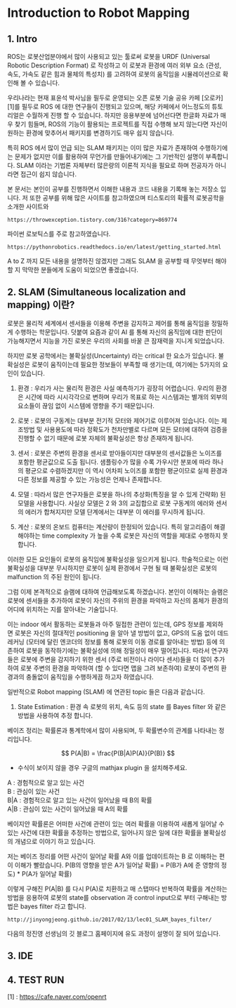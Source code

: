 # Introduction to Robot Mapping


## 1. Intro 
ROS는 로봇산업분야에서 많이 사용되고 있는 툴로써 로봇을 URDF (Universal Robotic Description Format) 로 작성하고 이 로봇과 환경에 여러 외부 요소 (관성, 속도, 가속도 같은 힘과 물체의 특성치) 를 고려하여 로봇의 움직임을 시뮬레이션으로 확인해 볼 수 있습니다.

우리나라는 현재 표윤석 박사님을 필두로 운영되는 오픈 로봇 기술 공유 카페 [오로카] [1]를 필두로 ROS 에 대한 연구들이 진행되고 있으며, 해당 카페에서 어느정도의 튜토리얼은 수월하게 진행 할 수 있습니다. 
하지만 응용부분에 넘어선다면 한글화 자료가 매우 찾기 힘들며, ROS의 기능이 활용되는 프로젝트를 직접 수행해 보지 않는다면 자신이 원하는 환경에 맞추어서 패키지를 변경하기도 매우 쉽지 않습니다. 

특히 ROS 에서 많이 언급 되는 SLAM 패키지는 이미 많은 자료가 존재하여 수행하기에는 문제가 없지만 이를 활용하여 무언가를 만들어내기에는 그 기반적인 설명이 부족합니다.
SLAM 이라는 기법론 자체부터 많은량의 이론적 지식을 필요로 하며 전공자가 아니라면 접근이 쉽지 않습니다. 

본 문서는 본인이 공부를 진행하면서 이해한 내용과 코드 내용을 기록해 놓는 저장소 입니다. 
저 또한 공부를 위해 많은 사이트를 참고하였으며 티스토리의 확률적 로봇공학을 소개한 사이트와
```
https://throwexception.tistory.com/316?category=869774
```

파이썬 로보틱스를 주로 참고하였습니다.
```
https://pythonrobotics.readthedocs.io/en/latest/getting_started.html
```

A to Z 까지 모든 내용을 설명하진 않겠지만 그래도 SLAM 을 공부할 때 무엇부터 해야 할 지 막막한 분들에게 도움이 되었으면 좋겠습니다.


## 2. SLAM (Simultaneous localization and mapping) 이란?

로봇은 물리적 세계에서 센서들을 이용해 주변을 감지하고 제어를 통해 움직임을 정밀하게 수행하는 학문입니다.
덧붙여 요즘과 같이 AI 를 통해 자신의 움직임에 대한 판단이 가능해지면서 지능을 가진 로봇은 우리의 사회를 바꿀 큰 잠재력을 지니게 되었습니다.

하지만 로봇 공학에서는 불확실성(Uncertainty) 라는 critical 한 요소가 있습니다.
불확실성은 로봇이 움직이는데 필요한 정보들이 부족할 때 생기는데, 여기에는 5가지의 요인이 있습니다.

1. 환경 : 우리가 사는 물리적 환경은 사실 예측하기가 굉장히 어렵습니다. 
우리의 환경은 시간에 따라 시시각각으로 변하며 우리가 목표로 하는 시스템과는 별개의 외부의 요소들이 끊임 없이 시스템에 영향을 주기 때문입니다.

2. 로봇 : 로봇의 구동계는 대부분 전기적 모터와 제어기로 이루어져 있습니다. 
이는 제조방법 및 사용용도에 따라 정확도가 천차만별로 다르며 모든 모터에 대하여 검증을 진행할 수 없기 때문에 로봇 자체의 불확실성은 항상 존재하게 됩니다.

3. 센서 : 로봇은 주변의 환경을 센서로 받아들이지만 대부분의 센서값들은 노이즈를 포함한 평균값으로 도출 됩니다.
샘플링수가 많을 수록 가우시안 분포에 따라 하나의 평균으로 수렴하겠지만 이 역시 어차피 노이즈를 포함한 평균이므로 실제 환경과 다른 정보를 제공할 수 있는 가능성은 언제나 존재합니다.

4. 모델 : 따라서 많은 연구자들은 로봇을 하나의 추상화(특징을 알 수 있게 간략화) 된 모델을 사용합니다.
사실상 모델은 2 와 3의 교집합으로 로봇 구동계의 에러와 센서의 에러가 합쳐지지만 모델 단계에서는 대부분 이 에러를 무시하게 됩니다.  

5. 계산 : 로봇의 온보드 컴퓨터는 계산량이 한정되어 있습니다. 특히 알고리즘이 해결해야하는 time complexity 가 높을 수록 로봇은 자신의 역할을 제대로 수행하지 못합니다.

이러한 모든 요인들이 로봇의 움직임에 불확실성을 일으키게 됩니다. 
학술적으로는 이런 불확실성을 대부분 무시하지만 로봇이 실제 환경에서 구현 될 때 불확실성은 로봇의 malfunction 의 주된 원인이 됩니다. 

그럼 이제 본격적으로 슬램에 대하여 언급해보도록 하겠습니다.
본인이 이해하는 슬램은 로봇에 센서들을 추가하여 로봇이 자신의 주위의 환경을 파악하고 자신의 몸체가 환경의 어디에 위치하는 지를 알아내는 기술입니다.

이는 indoor 에서 활동하는 로봇들과 아주 밀접한 관련이 있는데, GPS 정보를 제외하면 로봇은 자신의 절대적인 positioning 을 알아 낼 방법이 없고,
GPS의 도움 없이 데드레커닝 (모터에 달린 엔코더의 정보를 통해 로봇의 이동 경로를 알아내는 방법) 등에 의존하여 로봇을 동작하기에는 불확실성에 의해 정밀성이 매우 떨어집니다.
따라서 연구자들은 로봇에 주변을 감지하기 위한 센서 (주로 비전이나 라이다 센서)들을 더 많이 추가하여 로봇 주변의 환경을 파악하여 (할 수 있다면 맵을 그려 보존하여) 로봇이 주변의 환경과의 충돌없이
움직임을 수행하게끔 하고자 하였습니다.

일반적으로 Robot mapping (SLAM) 에 연관된 topic 들은 다음과 같습니다.

1. State Estimation : 환경 속 로봇의 위치, 속도 등의 state 를 Bayes filter 와 같은 방법을 사용하여 추정 합니다.

베이즈 정리는 확률론과 통계학에서 많이 사용되며, 두 확률변수의 관계를 나타내는 정리입니다.

$$
P(A|B) = \frac{P(B|A)P(A)}{P(B)}
$$
* 수식이 보이지 않을 경우 구글의 mathjax plugin 을 설치해주세요.

A : 경험적으로 알고 있는 사건\
B : 관심이 있는 사건\
B|A : 경험적으로 알고 있는 사건이 일어났을 때 B의 확률\
A|B : 관심이 있는 사건이 일어났을 때 A의 확률


베이지안 확률론은 어떠한 사건에 관련이 있는 여러 확률을 이용하여 새롭게 일어날 수 있는 사건에 대한 확률을 추정하는 방법으로,
일어나지 않은 일에 대한 확률을 불확실성의 개념으로 이야기 하고 있습니다.

저는 베이즈 정리를 어떤 사건이 일어날 확률 A와 이를 업데이트하는 B 로 이해하는 편이 이해가 빨랐습니다.
P(B의 영향을 받은 A가 일어날 확률) = P(B가 A에 준 영향의 정도) * P(A가 일어날 확률) 

이렇게 구해진 P(A|B) 를 다시 P(A)로 치환하고 매 스탭마다 반복하여 확률을 계산하는 방법을 응용하여
로봇의 state를 observation 과 control input으로 부터 구해내는 방법은 bayes filter 라고 합니다.

```
http://jinyongjeong.github.io/2017/02/13/lec01_SLAM_bayes_filter/
```
다음의 정진영 선생님의 깃 블로그 홈페이지에 유도 과정이 설명이 잘 되어 있습니다.


## 3. IDE





## 4. TEST RUN




[1] : https://cafe.naver.com/openrt 
 